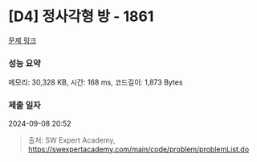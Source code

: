 # [D4] 정사각형 방 - 1861 

[문제 링크](https://swexpertacademy.com/main/code/problem/problemDetail.do?contestProbId=AV5LtJYKDzsDFAXc) 

### 성능 요약

메모리: 30,328 KB, 시간: 168 ms, 코드길이: 1,873 Bytes

### 제출 일자

2024-09-08 20:52



> 출처: SW Expert Academy, https://swexpertacademy.com/main/code/problem/problemList.do